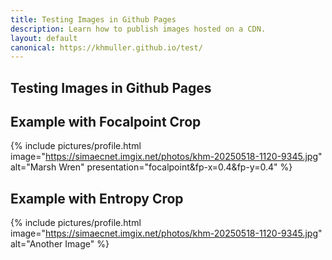 ```yaml
---
title: Testing Images in Github Pages
description: Learn how to publish images hosted on a CDN.
layout: default
canonical: https://khmuller.github.io/test/
---
```


## Testing Images in Github Pages

## Example with Focalpoint Crop
{% include pictures/profile.html 
   image="https://simaecnet.imgix.net/photos/khm-20250518-1120-9345.jpg"
   alt="Marsh Wren"
   presentation="focalpoint&fp-x=0.4&fp-y=0.4" 
%}

## Example with Entropy Crop
{% include pictures/profile.html 
   image="https://simaecnet.imgix.net/photos/khm-20250518-1120-9345.jpg"
   alt="Another Image"
%}
